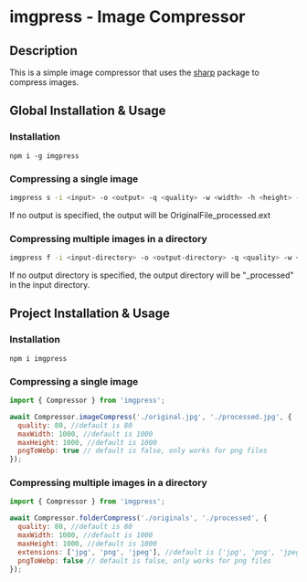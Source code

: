 # imgpress - Image Compressor

## Description

This is a simple image compressor that uses the [sharp](https://www.npmjs.com/package/sharp) package to compress images.

## Global Installation & Usage

### Installation

```npm i -g imgpress```

### Compressing a single image

```bash
imgpress s -i <input> -o <output> -q <quality> -w <width> -h <height> -p <webp compression for png files>
```

If no output is specified, the output will be OriginalFile_processed.ext

### Compressing multiple images in a directory

```bash
imgpress f -i <input-directory> -o <output-directory> -q <quality> -w <width> -h <height> -p <webp compression for png files>
```

If no output directory is specified, the output directory will be "_processed" in the input directory.

## Project Installation & Usage

### Installation

```npm i imgpress```

### Compressing a single image

```javascript
import { Compressor } from 'imgpress';

await Compressor.imageCompress('./original.jpg', './processed.jpg', {
  quality: 80, //default is 80
  maxWidth: 1000, //default is 1000
  maxHeight: 1000, //default is 1000
  pngToWebp: true // default is false, only works for png files
});
```

### Compressing multiple images in a directory

```javascript
import { Compressor } from 'imgpress';

await Compressor.folderCompress('./originals', './processed', {
  quality: 80, //default is 80
  maxWidth: 1000, //default is 1000
  maxHeight: 1000, //default is 1000
  extensions: ['jpg', 'png', 'jpeg'], //default is ['jpg', 'png', 'jpeg'], images to process by extension
  pngToWebp: false // default is false, only works for png files
});
```
